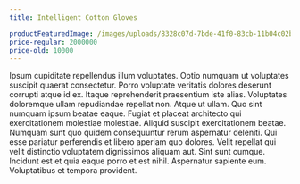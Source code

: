 ```yaml
---
title: Intelligent Cotton Gloves

productFeaturedImage: /images/uploads/8328c07d-7bde-41f0-83cb-11b04c02b282.png
price-regular: 2000000
price-old: 10000
---
```

Ipsum cupiditate repellendus illum voluptates. Optio numquam ut voluptates suscipit quaerat consectetur. Porro voluptate veritatis dolores deserunt corrupti atque id ex. Itaque reprehenderit praesentium iste alias. Voluptates doloremque ullam repudiandae repellat non. Atque ut ullam. 
Quo sint numquam ipsum beatae eaque. Fugiat et placeat architecto qui exercitationem molestiae molestiae. Aliquid suscipit exercitationem beatae. Numquam sunt quo quidem consequuntur rerum aspernatur deleniti. Qui esse pariatur perferendis et libero aperiam quo dolores. Velit repellat qui velit distinctio voluptatem dignissimos aliquam aut. 
Sint sunt cumque. Incidunt est et quia eaque porro et est nihil. Aspernatur sapiente eum. Voluptatibus et tempora provident.
